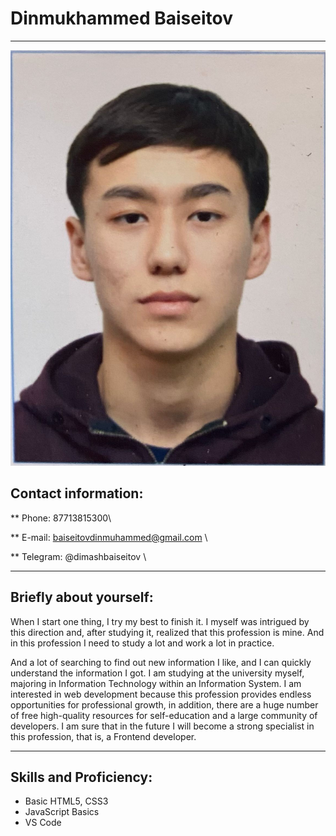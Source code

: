 # Dinmukhammed Baiseitov 
---
![my-photo](my-photo.jpg)




## Contact information: 

** Phone: 87713815300\ 

** E-mail: baiseitovdinmuhammed@gmail.com \

** Telegram: @dimashbaiseitov \


---

## Briefly about yourself: 
When I start one thing, I try my best to finish it. I myself was intrigued by this direction and, after studying it, realized that this profession is mine. And in this profession I need to study a lot and work a lot in practice.

And a lot of searching to find out new information I like, and I can quickly understand the information I got. I am studying at the university myself, majoring in Information Technology within an Information System.
I am interested in web development because this profession provides endless opportunities for professional growth,
in addition, there are a huge number of free high-quality resources for self-education and a large community of developers. I am sure that in the future I will become a strong specialist in this profession, that is, a Frontend developer.

---
## Skills and Proficiency: 
* Basic HTML5, CSS3
* JavaScript Basics
* VS Code



